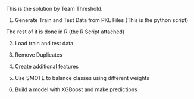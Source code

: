 This is the solution by Team Threshold. 

1. Generate Train and Test Data from PKL Files (This is the python script)

The rest of it is done in R (the R Script attached)

2. Load train and test data

3. Remove Duplicates

4. Create additional features

5. Use SMOTE to balance classes using different weights

6. Build a model with XGBoost and make predictions
